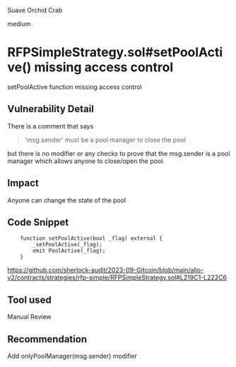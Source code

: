 Suave Orchid Crab

medium

# RFPSimpleStrategy.sol#setPoolActive() missing access control
setPoolActive function missing access control

## Vulnerability Detail
There is a comment that says 
> 'msg.sender' must be a pool manager to close the pool

but there is no modifier or any checks to prove that the msg.sender is a pool manager which allows anyone to close/open the pool.
## Impact
Anyone can change the state of the pool

## Code Snippet
```solidity
    function setPoolActive(bool _flag) external {
        _setPoolActive(_flag);
        emit PoolActive(_flag);
    }
```

https://github.com/sherlock-audit/2023-09-Gitcoin/blob/main/allo-v2/contracts/strategies/rfp-simple/RFPSimpleStrategy.sol#L219C1-L222C6
## Tool used

Manual Review

## Recommendation
Add onlyPoolManager(msg.sender) modifier